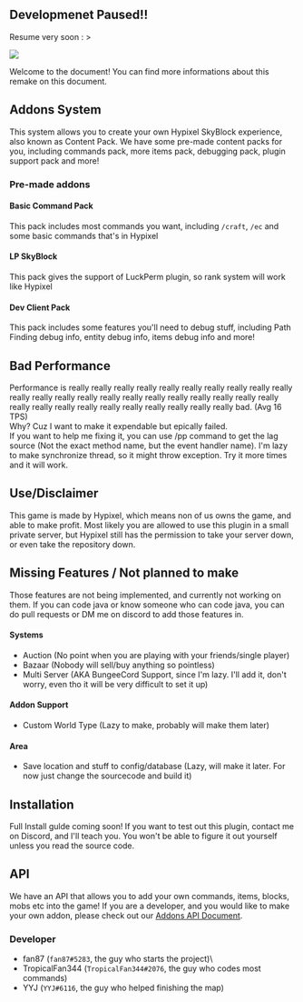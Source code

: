 
## Developmenet Paused!!
Resume very soon : >

![](https://github.com/fan87/Hypixel-Skyblock-Remake/raw/master/document/assets/Banner.png)



Welcome to the document! You can find more informations about this remake on this document.

## Addons System

This system allows you to create your own Hypixel SkyBlock experience, also known as Content Pack. We have some pre-made content packs for you, including commands pack, more items pack, debugging pack, plugin support pack and more!

### Pre-made addons

#### Basic Command Pack

This pack includes most commands you want, including `/craft`, `/ec` and some basic commands that's in Hypixel

#### LP SkyBlock

This pack gives the support of LuckPerm plugin, so rank system will work like Hypixel

#### Dev Client Pack

This pack includes some features you'll need to debug stuff, including Path Finding debug info, entity debug info, items debug info and more!

## Bad Performance
Performance is really really really really really really really really really really really really really really really really really really really really really really really really really really really really really really really really bad. (Avg 16 TPS)<br>
Why? Cuz I want to make it expendable but epically failed.<br>
If you want to help me fixing it, you can use /pp command to get the lag source (Not the exact method name, but the event handler name). I'm lazy to make synchronize thread, so it might throw exception. Try it more times and it will work.


## Use/Disclaimer

This game is made by Hypixel, which means non of us owns the game, and able to make profit. Most likely you are allowed to use this plugin in a small private server, but Hypixel still has the permission to take your server down, or even take the repository down.



## Missing Features / Not planned to make

Those features are not being implemented, and currently not working on them.
If you can code java or know someone who can code java, you can do
pull requests or DM me on discord to add those
features in.

#### Systems

- Auction (No point when you are playing with your friends/single player)
- Bazaar (Nobody will sell/buy anything so pointless)
- Multi Server (AKA BungeeCord Support, since I'm lazy. I'll add it, don't worry, even tho it will be very difficult to set it up)

#### Addon Support

- Custom World Type (Lazy to make, probably will make them later)

#### Area

- Save location and stuff to config/database (Lazy, will make it later. For now just change the sourcecode and build it)

## Installation
Full Install gulde coming soon! If you want to test out this plugin, contact me on Discord, and I'll teach you. You won't be able to figure it out yourself unless you read the source code.


## API

We have an API that allows you to add your own commands, items, blocks, mobs etc into the game! If you are a developer, and you would like to make your own addon, please check out our [Addons API Document](https://github.com/fan87/Hypixel-Skyblock-Remake/blob/master/document/api/GettingStarted.md).

### Developer

- fan87 (`fan87#5283`, the guy who starts the project)\
- TropicalFan344 (`TropicalFan344#2076`, the guy who codes most commands)
- YYJ (`YYJ#6116`, the guy who helped finishing the map)
